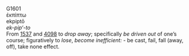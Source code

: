 <body>
  <p>G1601<br>  ἐκπίπτω  <br> ekpiptō  <br><i>ek-pip‘-to </i><br>From <a href="g1537.htm">1537</a> and <a href="g4098.htm">4098</a>  to <i>drop</i> <i>away</i>; specifically <i>be</i> <i>driven</i> <i>out</i> of one’s course; figuratively to <i>lose</i>, <i>become</i> <i>inefficient:</i> - be cast, fail, fall (away, off), take none effect.<br></p>
 </body>